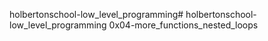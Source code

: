holbertonschool-low_level_programming# holbertonschool-low_level_programming
0x04-more_functions_nested_loops
